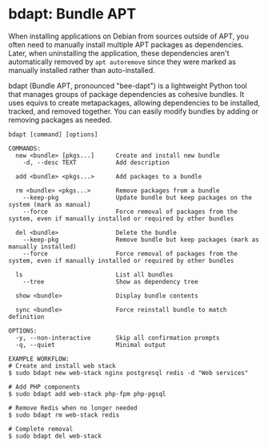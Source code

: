 # bdapt: Bundle APT

When installing applications on Debian from sources outside of APT, you often need to manually install multiple APT packages as dependencies. Later, when uninstalling the application, these dependencies aren't automatically removed by `apt autoremove` since they were marked as manually installed rather than auto-installed.

bdapt (Bundle APT, pronounced "bee-dapt") is a lightweight Python tool that manages groups of package dependencies as cohesive bundles. It uses equivs to create metapackages, allowing dependencies to be installed, tracked, and removed together. You can easily modify bundles by adding or removing packages as needed.

```plaintext
bdapt [command] [options]

COMMANDS:
  new <bundle> [pkgs...]      Create and install new bundle
    -d, --desc TEXT           Add description

  add <bundle> <pkgs...>      Add packages to a bundle

  rm <bundle> <pkgs...>       Remove packages from a bundle
    --keep-pkg                Update bundle but keep packages on the system (mark as manual)
    --force                   Force removal of packages from the system, even if manually installed or required by other bundles

  del <bundle>                Delete the bundle
    --keep-pkg                Remove bundle but keep packages (mark as manually installed)
    --force                   Force removal of packages from the system, even if manually installed or required by other bundles

  ls                          List all bundles
    --tree                    Show as dependency tree

  show <bundle>               Display bundle contents

  sync <bundle>               Force reinstall bundle to match definition

OPTIONS:
  -y, --non-interactive       Skip all confirmation prompts
  -q, --quiet                 Minimal output

EXAMPLE WORKFLOW:
# Create and install web stack
$ sudo bdapt new web-stack nginx postgresql redis -d "Web services"

# Add PHP components
$ sudo bdapt add web-stack php-fpm php-pgsql

# Remove Redis when no longer needed
$ sudo bdapt rm web-stack redis

# Complete removal
$ sudo bdapt del web-stack
```
